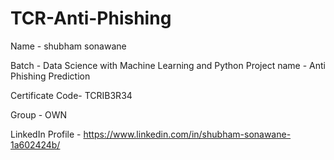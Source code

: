# TCR-Anti-Phishing
Name - shubham sonawane

Batch - Data Science with Machine Learning and Python
Project name - Anti Phishing Prediction

Certificate Code- TCRIB3R34

Group - OWN

LinkedIn Profile -  https://www.linkedin.com/in/shubham-sonawane-1a602424b/ 

